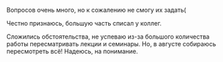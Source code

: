 Вопросов очень много, но к сожалению не смогу их задать(

Честно признаюсь, большую часть списал у коллег.

Сложились обстоятельства, не успеваю из-за большого количества работы
пересматривать лекции и семинары. Но, в августе собираюсь пересмотреть всё! Надеюсь, на понимание.